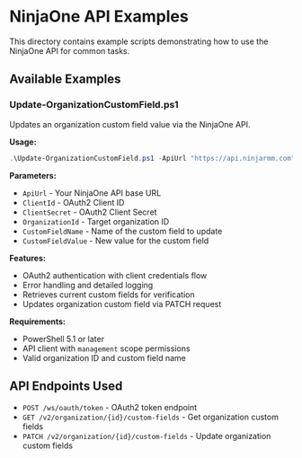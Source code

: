 # NinjaOne API Examples

This directory contains example scripts demonstrating how to use the NinjaOne API for common tasks.

## Available Examples

### Update-OrganizationCustomField.ps1

Updates an organization custom field value via the NinjaOne API.

**Usage:**
```powershell
.\Update-OrganizationCustomField.ps1 -ApiUrl "https://api.ninjarmm.com" -ClientId "your-client-id" -ClientSecret "your-client-secret" -OrganizationId 123 -CustomFieldName "Department" -CustomFieldValue "IT Operations"
```

**Parameters:**
- `ApiUrl` - Your NinjaOne API base URL
- `ClientId` - OAuth2 Client ID
- `ClientSecret` - OAuth2 Client Secret  
- `OrganizationId` - Target organization ID
- `CustomFieldName` - Name of the custom field to update
- `CustomFieldValue` - New value for the custom field

**Features:**
- OAuth2 authentication with client credentials flow
- Error handling and detailed logging
- Retrieves current custom fields for verification
- Updates organization custom field via PATCH request

**Requirements:**
- PowerShell 5.1 or later
- API client with `management` scope permissions
- Valid organization ID and custom field name

## API Endpoints Used

- `POST /ws/oauth/token` - OAuth2 token endpoint
- `GET /v2/organization/{id}/custom-fields` - Get organization custom fields
- `PATCH /v2/organization/{id}/custom-fields` - Update organization custom fields